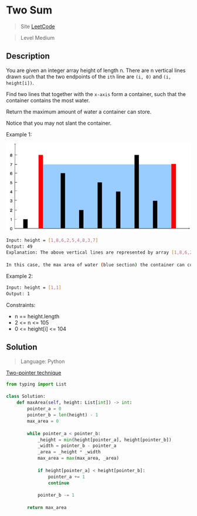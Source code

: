 Two Sum
====

> Site [LeetCode](https://leetcode.com/problems/container-with-most-water)

> Level Medium

## Description

You are given an integer array height of length n. There are n vertical lines drawn such that the two endpoints of the `ith` line are `(i, 0)` and `(i, height[i])`.

Find two lines that together with the `x-axis` form a container, such that the container contains the most water.

Return the maximum amount of water a container can store.

Notice that you may not slant the container.


Example 1:

![Example 1](../../../assets/question_11.jpg)

```bash
Input: height = [1,8,6,2,5,4,8,3,7]
Output: 49
Explanation: The above vertical lines are represented by array [1,8,6,2,5,4,8,3,7].

In this case, the max area of water (blue section) the container can contain is 49.
```

Example 2:
```bash
Input: height = [1,1]
Output: 1
```

Constraints:

- n == height.length
- 2 <= n <= 105
- 0 <= height[i] <= 104


## Solution
> Language: Python

[Two-pointer technique](https://leetcode.com/articles/two-pointer-technique)

```python
from typing import List

class Solution:
    def maxArea(self, height: List[int]) -> int:
        pointer_a = 0
        pointer_b = len(height) - 1
        max_area = 0

        while pointer_a < pointer_b:
            _height = min(height[pointer_a], height[pointer_b])
            _width = pointer_b - pointer_a
            _area = _height * _width
            max_area = max(max_area, _area)

            if height[pointer_a] < height[pointer_b]:
                pointer_a += 1
                continue

            pointer_b -= 1

        return max_area
```